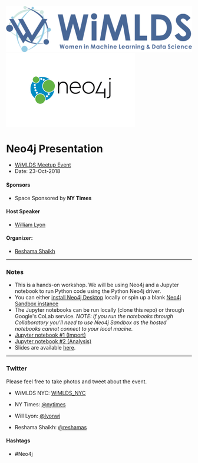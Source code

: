 
![](images/blue_logo_full.jpg)
![](images/neo4j.png)



# Neo4j Presentation
 
* [WiMLDS Meetup Event](https://www.meetup.com/NYC-Women-in-Machine-Learning-Data-Science/events/255098438/)  
* Date: 23-Oct-2018

#### Sponsors  
* Space Sponsored by **NY Times**  

#### Host Speaker 
* [William Lyon](https://www.linkedin.com/in/lyonwj/)

#### Organizer:
* [Reshama Shaikh](https://reshamas.github.io) 

---

### Notes

* This is a hands-on workshop. We will be using Neo4j and a Jupyter notebook to run Python code using the Python Neo4j driver.
* You can either [install Neo4j Desktop](https://neo4j.com/download) locally or spin up a blank [Neo4j Sandbox instance](https://neo4jsandbox.com)
* The Jupyter notebooks can be run locally (clone this repo) or through Google's CoLab service. *NOTE: If you run the notebooks through Collaboratory you'll need to use Neo4j Sandbox as the hosted notebooks cannot connect to your local macine.*
* [Jupyter notebook #1 (Import)](http://bit.ly/listingsimport)
* [Jupyter notebook #2 (Analysis)](http://bit.ly/listingsanalysis)
* Slides are available [here](http://bit.ly/neo4jnyc2).

---

### Twitter

Please feel free to take photos and tweet about the event.

- WiMLDS NYC:  [WiMLDS_NYC](https://twitter.com/WiMLDS_NYC)

- NY Times: [@nytimes](https://twitter.com/nytimes)

- Will Lyon:  [@lyonwj](https://twitter.com/lyonwj)

- Reshama Shaikh: [@reshamas](https://twitter.com/reshamas)

#### Hashtags

- #Neo4j 
